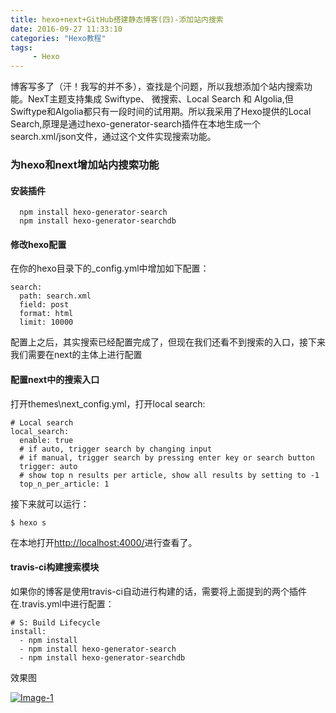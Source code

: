 ```yaml
---
title: hexo+next+GitHub搭建静态博客(四)-添加站内搜索
date: 2016-09-27 11:33:10
categories: "Hexo教程"
tags: 
     - Hexo
---
```


博客写多了（汗！我写的并不多），查找是个问题，所以我想添加个站内搜索功能。NexT主题支持集成 Swiftype、 微搜索、Local Search 和 Algolia,但Swiftype和Algolia都只有一段时间的试用期。所以我采用了Hexo提供的Local Search,原理是通过hexo-generator-search插件在本地生成一个search.xml/json文件，通过这个文件实现搜索功能。

<!-- more -->
### 为hexo和next增加站内搜索功能
#### 安装插件
```
  npm install hexo-generator-search
  npm install hexo-generator-searchdb
```
#### 修改hexo配置
在你的hexo目录下的_config.yml中增加如下配置：
```
search:
  path: search.xml
  field: post
  format: html
  limit: 10000
```

配置上之后，其实搜索已经配置完成了，但现在我们还看不到搜索的入口，接下来我们需要在next的主体上进行配置

#### 配置next中的搜索入口
打开themes\next\_config.yml，打开local search:
```
# Local search
local_search:
  enable: true
  # if auto, trigger search by changing input
  # if manual, trigger search by pressing enter key or search button
  trigger: auto
  # show top n results per article, show all results by setting to -1
  top_n_per_article: 1

```

接下来就可以运行：
```
$ hexo s
```
在本地打开[http://localhost:4000/](http://localhost:4000/)进行查看了。

#### travis-ci构建搜索模块
如果你的博客是使用travis-ci自动进行构建的话，需要将上面提到的两个插件在.travis.yml中进行配置：
```
# S: Build Lifecycle
install:
  - npm install
  - npm install hexo-generator-search
  - npm install hexo-generator-searchdb
```

效果图

[![Image-1][]][Image-1]

[Image-1]: http://qn.atecher.com/mts/20180418/3853306637468672



